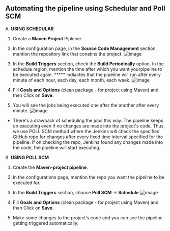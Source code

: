 ## Automating the pipeline using Schedular and Poll SCM
A. **USING SCHEDULAR**
1. Create a **Maven Project** Pipleine.
2. In the configuration page, in the **Source Code Management** section, mention the repository link that conatins the project.
![image](https://github.com/swatipal1010/DevOps_Tools/assets/110754474/4af19993-8e7f-4090-8b40-16ab9c880790)

3. In the **Build Triggers** section, check the **Build Periodically** option. In the schedule region, mention the time after which you want yourpipeline to be executed again.
***** indiactes that the pipeline will run after every minute of each hour, each day, each month, each week.
![image](https://github.com/swatipal1010/DevOps_Tools/assets/110754474/07207e23-4c0a-410d-ad75-2bbf92c425a6)

4. Fill **Goals and Options** (clean package - for project using Maven) and then Click on **Save**.
5. You will see the jobs being executed one after the another after every minute.
![image](https://github.com/swatipal1010/DevOps_Tools/assets/110754474/7eeea3d2-2269-40ce-b2a9-6795239daaa7)

- There's a drawback of scheduling the jobs this way. The pipeline keeps on executing even if no changes are made into the project's code. Thus, we use POLL SCM method where the Jenkins will check the specified GitHub repo for changes after every fixed time interval specified for the pipeline. If on checking the repo, Jenkins found any changes made into the code, the pipeline will start executing.

B. **USING POLL SCM**
1. Create the **Maven-project pipeline**.
2. In the configurations page, mention the repo you want the pipeline to be executed for.
3. In the **Build Triggers** section, choose **Poll SCM** -> **Schedule**
![image](https://github.com/swatipal1010/DevOps_Tools/assets/110754474/1117682c-d7ed-40f6-9857-cedf65b6f11c)

4. Fill **Goals and Options** (clean package - for project using Maven) and then Click on **Save**.
5. Make some changes to the project's code and you can see the pipeline getting triggered automatically.






